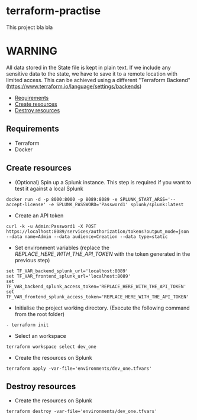 # terraform-practise
This project bla bla

# WARNING
All data stored in the State file is kept in plain text. 
If we include any sensitive data to the state, we have to save it to a remote location with limited access. This can be achieved using a different "Terraform Backend" (https://www.terraform.io/language/settings/backends)

- [Requirements](#requirements)
- [Create resources](#create-resources)
- [Destroy resources](#destroy-resources)

## Requirements
- Terraform
- Docker

## Create resources 
- (Optional) Spin up a Splunk instance. This step is required if you want to test it against a local Splunk
```
docker run -d -p 8000:8000 -p 8089:8089 -e SPLUNK_START_ARGS='--accept-license' -e SPLUNK_PASSWORD='Password1' splunk/splunk:latest
```
- Create an API token
```
curl -k -u Admin:Password1 -X POST https://localhost:8089/services/authorization/tokens?output_mode=json --data name=Admin --data audience=Creation --data type=static
```
- Set environment variables (replace the _REPLACE_HERE_WITH_THE_API_TOKEN_ with the token generated in the previous step)
```
set TF_VAR_backend_splunk_url='localhost:8089'
set TF_VAR_frontend_splunk_url='localhost:8089'
set TF_VAR_backend_splunk_access_token='REPLACE_HERE_WITH_THE_API_TOKEN'
set TF_VAR_frontend_splunk_access_token='REPLACE_HERE_WITH_THE_API_TOKEN'
```
- Initialise the project working directory. (Execute the following command from the root folder) 
```
- terraform init
```
- Select an workspace
```
terraform workspace select dev_one
```
- Create the resources on Splunk
```
terraform apply -var-file='environments/dev_one.tfvars'
```

## Destroy resources
- Create the resources on Splunk
```
terraform destroy -var-file='environments/dev_one.tfvars'
```

